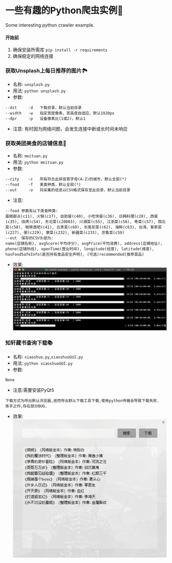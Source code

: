 # 一些有趣的Python爬虫实例🐛
Some interesting python crawler example. 

#### 开始前
1. 确保安装所需库
`pip install -r requirements`
2. 确保稳定的网络连接

### 获取Unsplash上每日推荐的图片🏞
- 名称: `unsplash.py`
- 用法: `python unsplash.py`
- 参数: 
```
--dst     -d   下载目录，默认当前目录
--width   -w   指定宽度像素，其高度自适应，默认1920px
--dpr     -p   设备像素比(1或2)，默认1
```
- 注意: 有时因为网络问题，会发生连接中断或长时间未响应

### 获取美团美食的店铺信息🍱
- 名称: `meituan.py`
- 用法: `python meituan.py`
- 参数:
```
--city    -c   所有符合此拼音首字母(A-Z)的城市，默认全部(*)
--food    -f   美食种类，默认全部(*)
--out     -o   将采集的信息以CSV格式保存至此目录，默认当前目录
```
- 注意:
```
--food 参数有以下美食种类:
蛋糕甜点(c11), 火锅(c17), 自助餐(c40), 小吃快餐(c36), 日韩料理(c28), 西餐(c35), 烧烤(c54), 东北菜(c20003), 川湘菜(c55), 江浙菜(c56), 粤菜(c57), 西北菜(c58), 咖啡酒吧(c41), 云贵菜(c60), 东南亚菜(c62), 海鲜(c63), 台湾、客家菜(c227), 粥(c229), 蒙菜(c232), 新疆菜(c233), 京鲁菜(c59)
--out  保存的CSV头部为:
name(店铺名称), avgScore(平均评分), avgPrice(平均消费), address(店铺地址), phone(店铺热线), openTime(营业时间), longitude(经度), latitude(维度), hasFoodSafeInfo(是否持有食品安全声明), (可选)recommended(推荐菜品)
```
- 效果:
![meituan](./img/meituan.png)

### 知轩藏书查询下载📚
- 名称: `xiaoshuo.py`,`xiaoshuoGUI.py`
- 用法: `python xiaoshuoGUI.py`
- 参数:
```
None
```
- 注意:需要安装PyQt5
```
下载方式为呼出默认浏览器,进而呼出默认下载工具下载,使用python传输会导致下载失败.
练手之作,存在部分BUG.
```
- 效果:
![xiaoshuo](./img/xiaoshuo.png)
